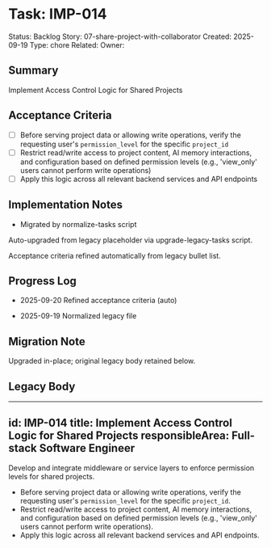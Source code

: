 # Task: IMP-014
Status: Backlog
Story: 07-share-project-with-collaborator
Created: 2025-09-19
Type: chore
Related:
Owner:

## Summary
Implement Access Control Logic for Shared Projects

## Acceptance Criteria

- [ ] Before serving project data or allowing write operations, verify the requesting user's `permission_level` for the specific `project_id`
- [ ] Restrict read/write access to project content, AI memory interactions, and configuration based on defined permission levels (e.g., 'view_only' users cannot perform write operations)
- [ ] Apply this logic across all relevant backend services and API endpoints

## Implementation Notes
- Migrated by normalize-tasks script

Auto-upgraded from legacy placeholder via upgrade-legacy-tasks script.


Acceptance criteria refined automatically from legacy bullet list.
## Progress Log
- 2025-09-20 Refined acceptance criteria (auto)

- 2025-09-19 Normalized legacy file
## Migration Note
Upgraded in-place; original legacy body retained below.

## Legacy Body
---
id: IMP-014
title: Implement Access Control Logic for Shared Projects
responsibleArea: Full-stack Software Engineer
---
Develop and integrate middleware or service layers to enforce permission levels for shared projects.
*   Before serving project data or allowing write operations, verify the requesting user's `permission_level` for the specific `project_id`.
*   Restrict read/write access to project content, AI memory interactions, and configuration based on defined permission levels (e.g., 'view_only' users cannot perform write operations).
*   Apply this logic across all relevant backend services and API endpoints.